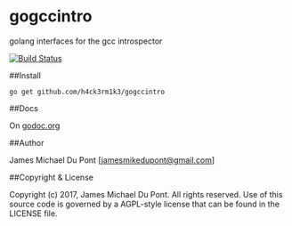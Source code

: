 # gogccintro
golang interfaces for the gcc introspector

[![Build Status](https://travis-ci.org/h4ck3rm1k3/gogccintro.svg?branch=master)](https://travis-ci.org/h4ck3rm1k3/gogccintro)

[godoc.org]: http://godoc.org/github.com/h4ck3rm1k3/gogccintro "godoc.org"

##Install

    go get github.com/h4ck3rm1k3/gogccintro

##Docs

On [godoc.org][]

##Author

James Michael Du Pont [jamesmikedupont@gmail.com]

##Copyright & License

Copyright (c) 2017, James Michael Du Pont.
All rights reserved.
Use of this source code is governed by a AGPL-style license that can be
found in the LICENSE file.
